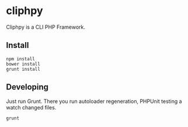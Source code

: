 cliphpy
=======

Cliphpy is a CLI PHP Framework.

Install
-------

```
npm install
bower install
grunt install
```

Developing
----------
Just run Grunt. There you run autoloader regeneration, PHPUnit testing a watch changed files.

```
grunt
```
